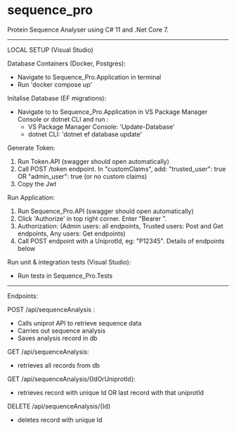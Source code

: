  # sequence_pro
Protein Sequence Analyser using C# 11 and .Net Core 7.

------------------------
LOCAL SETUP (Visual Studio)

Database Containers (Docker, Postgres):
- Navigate to Sequence_Pro.Application in terminal
- Run 'docker compose up'

Initalise Database (EF migrations):
- Navigate to to Sequence_Pro.Application in VS Package Manager Console or dotnet CLI and run :
    - VS Package Manager Console: 'Update-Database'
    - dotnet CLI: 'dotnet ef database update'

Generate Token:
1. Run Token.API (swagger should open automatically)
2. Call POST /token endpoint. In "customClaims", add: "trusted_user": true OR "admin_user": true (or no custom claims)
3. Copy the Jwt

Run Application:
1. Run Sequence_Pro.API (swagger should open automatically)
2. Click 'Authorize' in top right corner. Enter "Bearer <addJwtHere>".
3. Authorization: (Admin users: all endpoints, Trusted users: Post and Get endpoints, Any users: Get endpoints)
4. Call POST endpoint with a UniprotId, eg: "P12345". Details of endpoints below

Run unit & integration tests (Visual Studio):
- Run tests in Sequence_Pro.Tests

------------------------

Endpoints:

POST /api/sequenceAnalysis :
- Calls uniprot API to retrieve sequence data
- Carries out sequence analysis
- Saves analysis record in db

GET /api/sequenceAnalysis:
- retrieves all records from db

GET /api/sequenceAnalysis/{IdOrUniprotId}:
- retrieves record with unique Id OR last record with that uniprotId

DELETE /api/sequenceAnalysis/{Id}
- deletes record with unique Id







